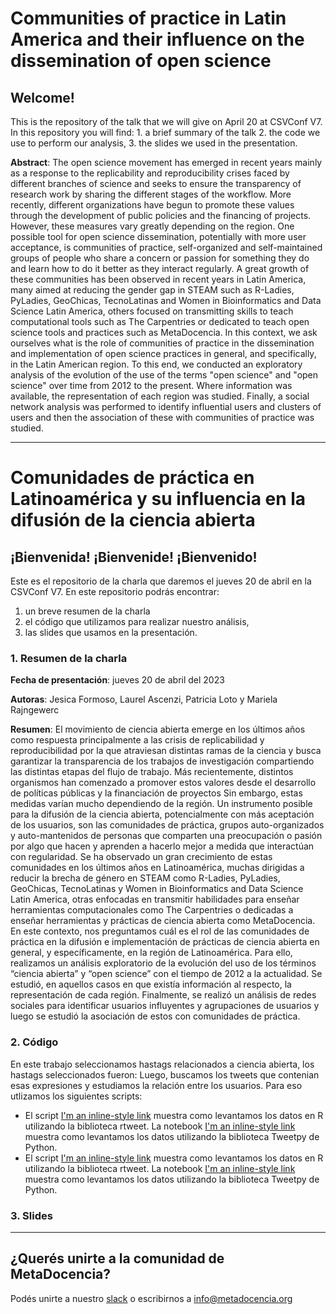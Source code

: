 # Communities of practice in Latin America and their influence on the dissemination of open science

## Welcome!

This is the repository of the talk that we will give on April 20 at CSVConf V7. In this repository you will find:
    1. a brief summary of the talk
    2. the code we use to perform our analysis,
    3. the slides we used in the presentation.



**Abstract**: The open science movement has emerged in recent years mainly as a response to the replicability and reproducibility crises faced by different branches of science and seeks to ensure the transparency of research work by sharing the different stages of the workflow. More recently, different organizations have begun to promote these values through the development of public policies and the financing of projects. However, these measures vary greatly depending on the region. One possible tool for open science dissemination, potentially with more user acceptance, is communities of practice, self-organized and self-maintained groups of people who share a concern or passion for something they do and learn how to do it better as they interact regularly. A great growth of these communities has been observed in recent years in Latin America, many aimed at reducing the gender gap in STEAM such as R-Ladies, PyLadies, GeoChicas, TecnoLatinas and Women in Bioinformatics and Data Science Latin America, others focused on transmitting skills to teach computational tools such as The Carpentries or dedicated to teach open science tools and practices such as MetaDocencia. In this context, we ask ourselves what is the role of communities of practice in the dissemination and implementation of open science practices in general, and specifically, in the Latin American region. To this end, we conducted an exploratory analysis of the evolution of the use of the terms "open science" and "open science" over time from 2012 to the present. Where information was available, the representation of each region was studied. Finally, a social network analysis was performed to identify influential users and clusters of users and then the association of these with communities of practice was studied.


***

# Comunidades de práctica en Latinoamérica y su influencia en la difusión de la ciencia abierta

## ¡Bienvenida! ¡Bienvenide! ¡Bienvenido!

Este es el repositorio de la charla que daremos el jueves 20 de abril en la CSVConf V7. En este repositorio podrás encontrar:
  1. un breve resumen de la charla
  2. el código que utilizamos para realizar nuestro análisis,
  3. las slides que usamos en la presentación.


### 1. Resumen de la charla

**Fecha de presentación**: jueves 20 de abril del 2023

**Autoras**: Jesica Formoso, Laurel Ascenzi, Patricia Loto y Mariela Rajngewerc

**Resumen**: El movimiento de ciencia abierta emerge en los últimos años como respuesta principalmente a las crisis de replicabilidad y reproducibilidad por la que atraviesan distintas ramas de la ciencia y busca garantizar la transparencia de los trabajos de investigación compartiendo las distintas etapas del flujo de trabajo. Más recientemente, distintos organismos han comenzado a promover estos valores desde el desarrollo de políticas públicas y la financiación de proyectos Sin embargo, estas medidas varían mucho dependiendo de la región. Un instrumento posible para la difusión de la ciencia abierta, potencialmente con más aceptación de los usuarios, son las comunidades de práctica, grupos auto-organizados y auto-mantenidos de personas que comparten una preocupación o pasión por algo que hacen y aprenden a hacerlo mejor a medida que interactúan con regularidad. Se ha observado un gran crecimiento de estas comunidades en los últimos años en Latinoamérica, muchas dirigidas a reducir la brecha de género en STEAM como R-Ladies, PyLadies, GeoChicas, TecnoLatinas y Women in Bioinformatics and Data Science Latin America, otras enfocadas en transmitir habilidades para enseñar herramientas computacionales como The Carpentries o dedicadas a enseñar herramientas y prácticas de ciencia abierta como MetaDocencia. En este contexto, nos preguntamos cuál es el rol de las comunidades de práctica en la difusión e implementación de prácticas de ciencia abierta en general, y específicamente, en la región de Latinoamérica. Para ello, realizamos un análisis exploratorio de la evolución del uso de los términos “ciencia abierta” y “open science” con el tiempo de 2012 a la actualidad. Se estudió, en aquellos casos en que existía información al respecto, la representación de cada región. Finalmente, se realizó un análisis de redes sociales para identificar usuarios influyentes y agrupaciones de usuarios y luego se estudió la asociación de estos con comunidades de práctica.


### 2. Código

En este trabajo seleccionamos hastags relacionados a ciencia abierta, los hastags seleccionados fueron:
Luego, buscamos los tweets que contenian esas expresiones y estudiamos la relación entre los usuarios. Para eso utlizamos los siguientes scripts:

- El script [I'm an inline-style link](https://www.google.com) muestra como levantamos los datos en R utilizando la biblioteca rtweet. La notebook [I'm an inline-style link](https://www.google.com) muestra como levantamos los datos utilizando la biblioteca Tweetpy de Python.
- El script [I'm an inline-style link](https://www.google.com) muestra como levantamos los datos en R utilizando la biblioteca rtweet. La notebook [I'm an inline-style link](https://www.google.com) muestra como levantamos los datos utilizando la biblioteca Tweetpy de Python.


### 3. Slides


***
## ¿Querés unirte a la comunidad de MetaDocencia?
Podés unirte a nuestro [slack](https://metadocencia.slack.com/join/shared_invite/zt-1a3cri0ht-_Ws~Eq2VkkQ9L64rvu2czA#/shared-invite/email) o escribirnos a info@metadocencia.org
